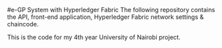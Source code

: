#e-GP System with Hyperledger Fabric
The following repository contains the API, front-end application, Hyperledger Fabric network settings & chaincode.

This is the code for my 4th year University of Nairobi project.
